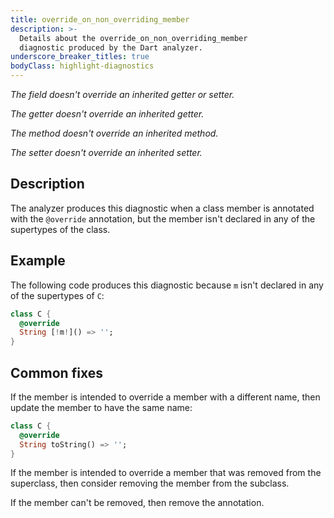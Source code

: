 ```yaml
---
title: override_on_non_overriding_member
description: >-
  Details about the override_on_non_overriding_member
  diagnostic produced by the Dart analyzer.
underscore_breaker_titles: true
bodyClass: highlight-diagnostics
---
```


_The field doesn't override an inherited getter or setter._

_The getter doesn't override an inherited getter._

_The method doesn't override an inherited method._

_The setter doesn't override an inherited setter._

## Description

The analyzer produces this diagnostic when a class member is annotated with
the `@override` annotation, but the member isn't declared in any of the
supertypes of the class.

## Example

The following code produces this diagnostic because `m` isn't declared in
any of the supertypes of `C`:

```dart
class C {
  @override
  String [!m!]() => '';
}
```

## Common fixes

If the member is intended to override a member with a different name, then
update the member to have the same name:

```dart
class C {
  @override
  String toString() => '';
}
```

If the member is intended to override a member that was removed from the
superclass, then consider removing the member from the subclass.

If the member can't be removed, then remove the annotation.
